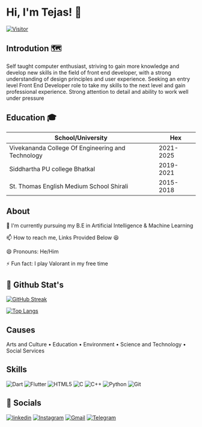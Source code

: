 # Hi, I'm Tejas! 👋
[![Visitor](https://visitor-badge.laobi.icu/badge?page_id=hemant-kamat.hemant-kamat)](https://github.com/hemant-kamat) 
## Introdution 🗺️

Self taught computer enthusiast, striving to gain more knowledge and develop new skills in the field of front end developer, with a strong understanding of design principles and user experience. Seeking an entry level Front End Developer role to take my skills to the next level and gain professional experience. Strong attention to detail and ability to work well under pressure


## Education 🎓

| School/University             | Hex                                                                |
| ----------------- | ------------------------------------------------------------------ |
| Vivekananda College Of Engineering and Technology | 2021-2025 |
| Siddhartha PU college Bhatkal | 2019-2021 |
| St. Thomas English Medium School Shirali | 2015-2018 |


## About

🧠 I'm currently pursuing my B.E in Artificial Intelligence & Machine Learning

📫 How to reach me, Links Provided Below 😆

😄 Pronouns: He/Him

⚡️ Fun fact: I play Valorant in my free time

## 👀 Github Stat's
[![GitHub Streak](https://streak-stats.demolab.com?user=hemant-kamat&theme=highcontrast)](https://git.io/streak-stats)

[![Top Langs](https://github-readme-stats.vercel.app/api/top-langs/?username=hemant-kamat&layout=compact&theme=vision-friendly-dark)](https://github.com/anuraghazra/github-readme-stats)
## Causes

Arts and Culture • Education • Environment • Science and Technology • Social Services
## Skills

![Dart](https://img.shields.io/badge/dart-%230175C2.svg?style=for-the-badge&logo=dart&logoColor=white) 
![Flutter](https://img.shields.io/badge/Flutter-%2302569B.svg?style=for-the-badge&logo=Flutter&logoColor=white)
![HTML5](https://img.shields.io/badge/html5-%23E34F26.svg?style=for-the-badge&logo=html5&logoColor=white)
![C](https://img.shields.io/badge/c-%2300599C.svg?style=for-the-badge&logo=c&logoColor=white)
![C++](https://img.shields.io/badge/c++-%2300599C.svg?style=for-the-badge&logo=c%2B%2B&logoColor=white)
![Python](https://img.shields.io/badge/python-3670A0?style=for-the-badge&logo=python&logoColor=ffdd54)
![Git](https://img.shields.io/badge/git-%23F05033.svg?style=for-the-badge&logo=git&logoColor=white)

## 🔗 Socials


[![linkedin](https://img.shields.io/badge/linkedin-0A66C2?style=for-the-badge&logo=linkedin&logoColor=white)](https://www.linkedin.com/in/hemant-kamat/)
[![Instagram](https://img.shields.io/badge/Instagram-%23E4405F.svg?style=for-the-badge&logo=Instagram&logoColor=white)](https://www.instagram.com/hemanth_kamat_/)
[![Gmail](https://img.shields.io/badge/Gmail-D14836?style=for-the-badge&logo=gmail&logoColor=white)](hemanthkamat143@gmail.com)
[![Telegram](https://img.shields.io/badge/Telegram-2CA5E0?style=for-the-badge&logo=telegram&logoColor=white)](@hemanth_kamat)




